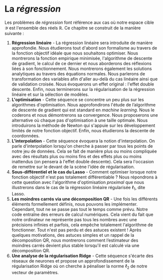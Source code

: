 La *régression*
=======================

Les problèmes de *régression* font référence aux cas où notre espace cible $\mathcal{Y}$ est l'ensemble des réels $\mathbb{R}$. Ce chapitre se construit de la manière suivante&nbsp;:

1. **Régression linéaire** - La régression linéaire sera introduite de manière approfondie. Nous étudierons tout d'abord son formalisme au travers de la fonction objectif idéale que nous souhaitons optimiser. Nous montrerons la fonction empirique minimisée, l'algorithme de descente de gradient, le calcul de ce dernier et nous aborderons des réflexions liées à son fonctionnement. Nous montrerons également les solutions analytiques au travers des équations normales. Nous parlerons de transformation des variables afin d'aller au-delà du cas linéaire ainsi que de validation croisée. Nous évoquerons un effet original&nbsp;: l'effet double descente. Enfin, nous terminerons sur la régularisation de la régression linéaire et sur la sélection de modèles.
2. **L'optimisation** - Cette séquence se concentre un peu plus sur les algorithmes d'optimisation. Nous approfondirons l'étude de l’algorithme de descente de gradient qui est standard en *machine learning*. Nous le coderons et nous démontrerons sa convergence. Nous proposerons une alternative où chaque pas d'optimisation à une taille optimale. Nous introduirons la méthode de Newton qui s'appuie sur les développement limités de notre fonction objectif. Enfin, nous étudierons la descente de coordonnées.
3. **L'interpolation** - Cette séquence évoquera la notion d'interpolation. On parle d'interpolation lorsqu'on cherche à passer par tous les points de notre jeu de données. Cela se fait de manière plus ou moins compliquée avec des résultats plus ou moins fins et des effets plus ou moins inattendus (on pensera à l'effet double descente). Cela sera l'occasion de remettre sur le devant de la scène l'idée de régularisation.
4. **Sous-différentiel et le cas du Lasso** - Comment optimiser lorsque notre fonction objectif n'est pas totalement différentiable ? Nous répondrons à cette question avec l'algorithme d'optimisation *proximal* que nous illustrerons dans le cas de la régression linéaire régularisée $\ell_1$, dite Lasso.
5. **Les moindres carrés via une décomposition QR** - Une fois les différents éléments formellement définis, nous pouvons les implémenter. Cependant, tout ne se passe pas tout le temps comme prévu. Notre code entraîne des erreurs de calcul numériques. Cela vient du fait que notre ordinateur ne représente pas tous les nombres avec une précisions infinies et parfois, cela empêche totalement l'algorithme de fonctionner. Tout n'est pas perdu et des astuces existent ! Après quelques motivations, des astuces simples et un rappel de la décomposition QR, nous montrerons comment l’estimateur des moindres carrés devient plus stable lorsqu'il est calculé via une décomposition QR.
6.  **Une analyse de la régularisation Ridge** - Cette séquence s'écarte des réseaux de neurones et propose un approfondissement de la régularisation Ridge où on cherche à pénaliser la norme $\ell_2$ de notre vecteur de paramètres.
